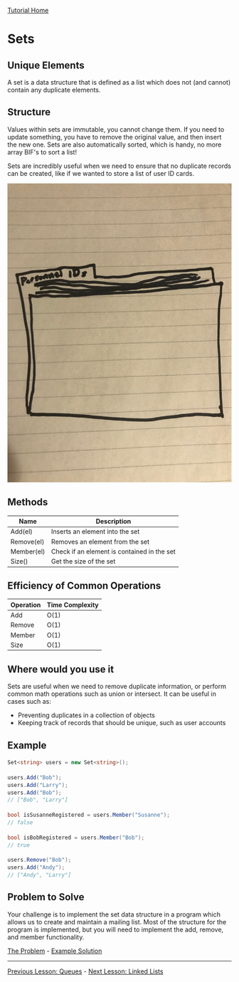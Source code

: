[Tutorial Home](README.md)

# Sets
## Unique Elements

A set is a data structure that is defined as a list which does not (and cannot) contain any duplicate elements. 

## Structure

Values within sets are immutable, you cannot change them. If you need to update something, you have to remove the original value, and then insert the new one. Sets are also automatically sorted, which is handy, no more array BIF's to sort a list!

Sets are incredibly useful when we need to ensure that no duplicate records can be created, like if we wanted to store a list of user ID cards.

![ID Cards](images/ids.jpg)

## Methods

| Name | Description |
| - | - |
| Add(el) | Inserts an element into the set |
| Remove(el)  | Removes an element from the set |
| Member(el) | Check if an element is contained in the set |
| Size() | Get the size of the set |

## Efficiency of Common Operations

| Operation | Time Complexity |
| - | - |
| Add | O(1) |
| Remove  | O(1) |
| Member | O(1) |
| Size | O(1) |

## Where would you use it

Sets are useful when we need to remove duplicate information, or perform common math operations such as union or intersect. It can be useful in cases such as:

* Preventing duplicates in a collection of objects
* Keeping track of records that should be unique, such as user accounts

## Example

```C#
Set<string> users = new Set<string>();

users.Add("Bob");
users.Add("Larry");
users.Add("Bob");
// ["Bob", "Larry"]

bool isSusanneRegistered = users.Member("Susanne");
// false

bool isBobRegistered = users.Member("Bob");
// true

users.Remove("Bob");
users.Add("Andy");
// ["Andy", "Larry"]
```

## Problem to Solve

Your challenge is to implement the set data structure in a program which allows us to create and maintain a mailing list. Most of the structure for the program is implemented, but you will need to implement the add, remove, and member functionality.

[The Problem](set/problem) - [Example Solution](set/example-solution)

---

[Previous Lesson: Queues](2-queue.md) - [Next Lesson: Linked Lists](4-linked-list.md)